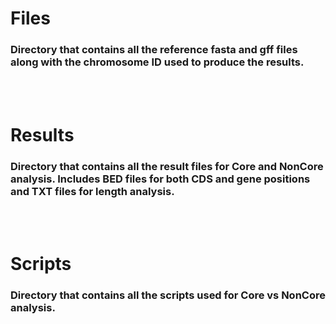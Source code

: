 # Files
### Directory that contains all the reference fasta and gff files along with the chromosome ID used to produce the results.

<br></br>

# Results
### Directory that contains all the result files for Core and NonCore analysis. Includes BED files for both CDS and gene positions and TXT files for length analysis. 

<br></br>

# Scripts
### Directory that contains all the scripts used for Core vs NonCore analysis. 
